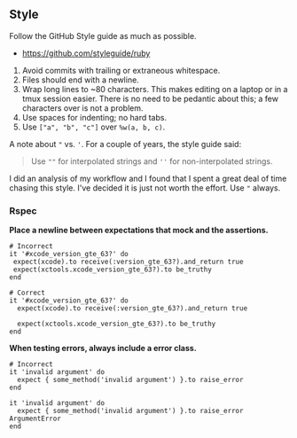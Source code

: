 ## Style

Follow the GitHub Style guide as much as possible.

* https://github.com/styleguide/ruby

1. Avoid commits with trailing or extraneous whitespace.
2. Files should end with a newline.
3. Wrap long lines to ~80 characters.  This makes editing on a laptop or in a
   tmux session easier.  There is no need to be pedantic about this; a
   few characters over is not a problem.
4. Use spaces for indenting; no hard tabs.
5. Use `["a", "b", "c"]` over `%w(a, b, c)`.

A note about `"` vs. `'`.  For a couple of years, the style guide said:

>  Use `""` for interpolated strings and `''` for non-interpolated
>  strings.

I did an analysis of my workflow and I found that I spent a great deal
of time chasing this style.  I've decided it is just not worth the
effort.  Use `"` always.

### Rspec

**Place a newline between expectations that mock and the assertions.**

```
# Incorrect
it '#xcode_version_gte_63?' do
 expect(xcode).to receive(:version_gte_63?).and_return true
 expect(xctools.xcode_version_gte_63?).to be_truthy
end

# Correct
it '#xcode_version_gte_63?' do
  expect(xcode).to receive(:version_gte_63?).and_return true

  expect(xctools.xcode_version_gte_63?).to be_truthy
end
```

**When testing errors, always include a error class.**

```
# Incorrect
it 'invalid argument' do
  expect { some_method('invalid argument') }.to raise_error
end

it 'invalid argument' do
  expect { some_method('invalid argument') }.to raise_error ArgumentError
end
```


